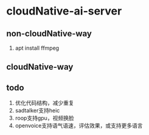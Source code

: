 # cloudNative-ai-server

## non-cloudNative-way

1. apt install ffmpeg

## cloudNative-way

## todo

1. 优化代码结构，减少重复
2. sadtalker支持heic
3. roop支持gpu，视频换脸
4. openvoice支持语气语速，评估效果，或支持更多语言

